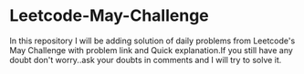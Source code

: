 # Leetcode-May-Challenge
In this repository I will be adding solution of daily problems from Leetcode's May Challenge with problem link and Quick explanation.If you still have any doubt don't worry..ask your doubts in comments and I will try to solve it.
